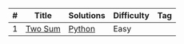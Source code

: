 |  #  |      Title     |   Solutions   | Difficulty  | Tag                   
|-----|----------------|---------------|-------------|-------------
|1|[Two Sum](https://leetcode.com/problems/two-sum/)|[Python](https://github.com/Xrenya/Algorithms/blob/master/Leetcode/Python/_1.py)|Easy| |

